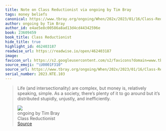 ```yaml
---
title: Note on Class Reductionist via ongoing by Tim Bray
tags: money beliefs
canonical: https://www.tbray.org/ongoing/When/202x/2023/01/16/Class-Reductionism
author: ongoing by Tim Bray
author_id: e4ae5e8c00586a8ad13d4cd44342596e
book: 23609459
book_title: Class Reductionist
hide_title: true
highlight_id: 462403187
readwise_url: https://readwise.io/open/462403187
image:
favicon_url: https://s2.googleusercontent.com/s2/favicons?domain=www.tbray.org
source_emoji: "\U0001F310"
source_url: https://www.tbray.org/ongoing/When/202x/2023/01/16/Class-Reductionism#:~:text=Life%20%28and%20intersectionality%29,unjustly%2C%20and%20inefficiently.
serial_number: 2023.NTE.103
---
```

> Life (and intersectionality) are complex, but money is, relatively speaking, simple. As a society, there’s plenty of it to go around but it’s distributed stupidly, unjustly, and inefficiently.
> <div class="quoteback-footer"><div class="quoteback-avatar"><img class="mini-favicon" src="https://s2.googleusercontent.com/s2/favicons?domain=www.tbray.org"></div><div class="quoteback-metadata"><div class="metadata-inner"><span style="display:none">FROM:</span><div aria-label="ongoing by Tim Bray" class="quoteback-author"> ongoing by Tim Bray</div><div aria-label="Class Reductionist" class="quoteback-title"> Class Reductionist</div></div></div><div class="quoteback-backlink"><a target="_blank" aria-label="go to the full text of this quotation" rel="noopener" href="https://www.tbray.org/ongoing/When/202x/2023/01/16/Class-Reductionism#:~:text=Life%20%28and%20intersectionality%29,unjustly%2C%20and%20inefficiently." class="quoteback-arrow"> Source</a></div></div>